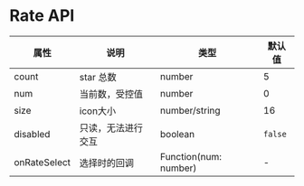 # Rate API

属性 | 说明 | 类型 | 默认值
-----|-----|-----|------
count | star 总数 | number | 5
num | 当前数，受控值 | number | 0
size | icon大小 | number/string | 16
disabled | 只读，无法进行交互 | boolean | `false`
onRateSelect | 选择时的回调 | Function(num: number) | -

